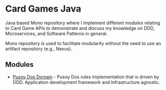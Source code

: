 # Card Games Java

Java based Mono repository where I implement different modules relating to Card Game APIs to demonstrate and discuss my 
knowledge on DDD, Microservices, and Software Patterns in general.

Mono repository is used to facilitate modularity without the need to use an artifact repository (e.g., Nexus).

## Modules

* [Pusoy Dos Domain](pusoydos/) - Pusoy Dos rules implementation that is driven by DDD. Application development 
  framework and Infrastructure agnostic.
